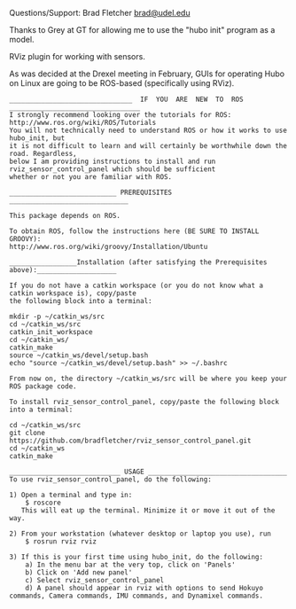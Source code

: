 Questions/Support: Brad Fletcher brad@udel.edu

Thanks to Grey at GT for allowing me to use the "hubo init" program as a model.
 
RViz plugin for working with sensors.

As was decided at the Drexel meeting in February, GUIs for operating Hubo on Linux
are going to be ROS-based (specifically using RViz).

~~~~~~~~~~~~~~~~~~~~~~~~~~~~~~~~~~~~~~~~~~~~~~~~~~~~~~~~~~~~~~~~~~~~~~~~~~~~~~~~~~~~~~~~~~~~~~
_______________________________  IF  YOU  ARE  NEW  TO  ROS  _________________________________
I strongly recommend looking over the tutorials for ROS: http://www.ros.org/wiki/ROS/Tutorials
You will not technically need to understand ROS or how it works to use hubo_init, but
it is not difficult to learn and will certainly be worthwhile down the road. Regardless,
below I am providing instructions to install and run rviz_sensor_control_panel which should be sufficient
whether or not you are familiar with ROS.

~~~~~~~~~~~~~~~~~~~~~~~~~~~~~~~~~~~~~~~~~~~~~~~~~~~~~~~~~~~~~~~~~~~~~~~~~~~~~~~~~~~~~~~~~~~~~~~

~~~~~~~~~~~~~~~~~~~~~~~~~~~~~~~~~~~~~~~~~~~~~~~~~~~~~~~~~~~~~~~~~~~~~~~~
___________________________ PREREQUISITES ______________________________

This package depends on ROS.

To obtain ROS, follow the instructions here (BE SURE TO INSTALL GROOVY):
http://www.ros.org/wiki/groovy/Installation/Ubuntu

~~~~~~~~~~~~~~~~~~~~~~~~~~~~~~~~~~~~~~~~~~~~~~~~~~~~~~~~~~~~~~~~~~~~~~~~

~~~~~~~~~~~~~~~~~~~~~~~~~~
_________________Installation (after satisfying the Prerequisites above):____________________

If you do not have a catkin workspace (or you do not know what a catkin workspace is), copy/paste
the following block into a terminal:

mkdir -p ~/catkin_ws/src
cd ~/catkin_ws/src
catkin_init_workspace
cd ~/catkin_ws/
catkin_make
source ~/catkin_ws/devel/setup.bash
echo "source ~/catkin_ws/devel/setup.bash" >> ~/.bashrc

From now on, the directory ~/catkin_ws/src will be where you keep your ROS package code.

To install rviz_sensor_control_panel, copy/paste the following block into a terminal:

cd ~/catkin_ws/src
git clone https://github.com/bradfletcher/rviz_sensor_control_panel.git
cd ~/catkin_ws
catkin_make
~~~~~~~~~~~~~~~~~~~~~~~~~~~


~~~~~~~~~~~~~~~~~~~~~~~~~~~~~~~~~
____________________________ USAGE ___________________________________
To use rviz_sensor_control_panel, do the following:

1) Open a terminal and type in:
    $ roscore
   This will eat up the terminal. Minimize it or move it out of the way.

2) From your workstation (whatever desktop or laptop you use), run
    $ rosrun rviz rviz

3) If this is your first time using hubo_init, do the following:
    a) In the menu bar at the very top, click on 'Panels'
    b) Click on 'Add new panel'
    c) Select rviz_sensor_control_panel
    d) A panel should appear in rviz with options to send Hokuyo commands, Camera commands, IMU commands, and Dynamixel commands.

~~~~~~~~~~~~~~~~~~~~~~~~~~~~~~~~~

